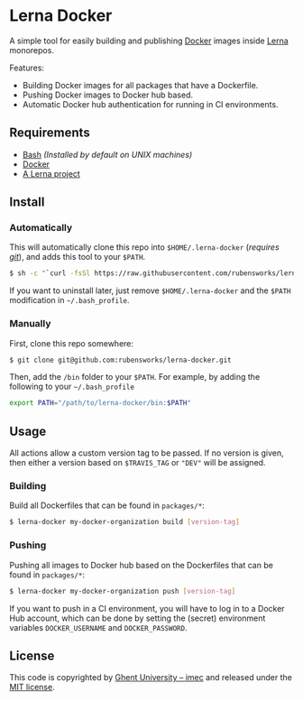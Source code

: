 # Lerna Docker

A simple tool for easily building and publishing [Docker](https://www.docker.com/) images inside [Lerna](https://lernajs.io/) monorepos.

Features:
* Building Docker images for all packages that have a Dockerfile.
* Pushing Docker images to Docker hub based.
* Automatic Docker hub authentication for running in CI environments.

## Requirements

* [Bash](https://www.gnu.org/software/bash/) _(Installed by default on UNIX machines)_
* [Docker](https://www.docker.com/)
* [A Lerna project](https://lernajs.io/)

## Install

### Automatically

This will automatically clone this repo into `$HOME/.lerna-docker` (_requires [git](https://git-scm.com/)_),
and adds this tool to your `$PATH`.

```bash
$ sh -c "`curl -fsSl https://raw.githubusercontent.com/rubensworks/lerna-docker/master/install.sh`"
```

If you want to uninstall later, just remove `$HOME/.lerna-docker` and the `$PATH` modification in `~/.bash_profile`.

### Manually

First, clone this repo somewhere:

```bash
$ git clone git@github.com:rubensworks/lerna-docker.git
```

Then, add the `/bin` folder to your `$PATH`.
For example, by adding the following to your `~/.bash_profile`

```bash
export PATH="/path/to/lerna-docker/bin:$PATH"
```

## Usage

All actions allow a custom version tag to be passed.
If no version is given, then either a version based on `$TRAVIS_TAG` or `"DEV"` will be assigned.

### Building

Build all Dockerfiles that can be found in `packages/*`:

```bash
$ lerna-docker my-docker-organization build [version-tag]
```

### Pushing

Pushing all images to Docker hub based on the Dockerfiles that can be found in `packages/*`:

```bash
$ lerna-docker my-docker-organization push [version-tag]
```

If you want to push in a CI environment,
you will have to log in to a Docker Hub account,
which can be done by setting the (secret) environment variables `DOCKER_USERNAME` and `DOCKER_PASSWORD`.

## License
This code is copyrighted by [Ghent University – imec](http://idlab.ugent.be/)
and released under the [MIT license](http://opensource.org/licenses/MIT).
